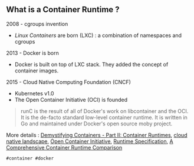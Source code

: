 ## What is a Container Runtime ?

2008 - cgroups invention
* *Linux Containers* are born (LXC) : a combination of namespaces and cgroups

2013 - Docker is born
* Docker is built on top of LXC stack. They added the concept of container images.

2015 - Cloud Native Computing Foundation (CNCF)
* Kubernetes v1.0
* The Open Container Initiative (OCI) is founded


> runC is the result of all of Docker's work on libcontainer and the OCI. It is the de-facto standard low-level container runtime. It is written in Go and maintained under Docker's open source moby project.

More details : [Demystifying Containers - Part II: Container Runtimes](https://medium.com/@saschagrunert/demystifying-containers-part-ii-container-runtimes-e363aa378f25), [cloud native landscape](https://landscape.cncf.io/serverless), [Open Container Initiative](https://opencontainers.org/about/overview/), [Runtime Specification](https://github.com/opencontainers/runtime-spec), [A Comprehensive Container Runtime Comparison](https://www.capitalone.com/tech/cloud/container-runtime/)

    #container #docker
